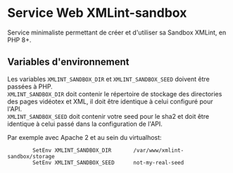 # Service Web XMLint-sandbox

Service minimaliste permettant de créer et d'utiliser sa Sandbox XMLint, en PHP 8+.


## Variables d'environnement
Les variables `XMLINT_SANDBOX_DIR` et `XMLINT_SANDBOX_SEED` doivent être passées à PHP.<br/>
`XMLINT_SANDBOX_DIR` doit contenir le répertoire de stockage des directories des pages vidéotex et XML, il doit être identique à celui configuré pour l'API.<br/>
`XMLINT_SANDBOX_SEED` doit contenir votre seed pour le sha2 et doit être identique à celui passé dans la configuration de l'API.

Par exemple avec Apache 2 et au sein du virtualhost:
```
        SetEnv XMLINT_SANDBOX_DIR       /var/www/xmlint-sandbox/storage
        SetEnv XMLINT_SANDBOX_SEED      not-my-real-seed
```
